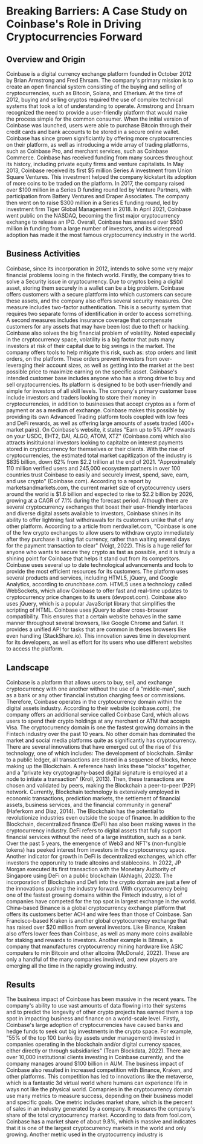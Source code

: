 # Breaking Barriers: A Case Study on Coinbase's Role in Driving Cryptocurrencies Forward

## Overview and Origin
Coinbase is a digital currency exchange platform founded in October 2012 by Brian Armstrong and Fred Ehrsam. The company's primary mission is to create an open financial system consisting of the buying and selling of cryptocurrencies, such as Bitcoin, Solana, and Etherium. At the time of 2012, buying and selling cryptos required the use of complex technical systems that took a lot of understanding to operate. Armstrong and Ehrsam recognized the need to provide a user-friendly platform that would make the process simple for the common consumer. When the initial version of Coinbase was launched, users were able to purchase Bitcoin through their credit cards and bank accounts to be stored in a secure online wallet. Coinbase has since grown significiantly by offering more cryptocurrencies on their platform, as well as introducing a wide array of trading platforms, such as Coinbase Pro, and merchant services, such as Coinbase Commerce. Coinbase has received funding from many sources throughout its history, including private equity firms and venture capitalists. In May 2013, Coinbase received its first $5 million Series A investment from Union Square Ventures. This investment helped the company kickstart its adoption of more coins to be traded on the platform. In 2017, the company raised over $100 million in a Series D funding round led by Venture Partners, with participation from Battery Ventures and Draper Associates. The company then went on to raise $300 million in a Series E funding round, led by investment firm Tiger Global Management in 2018. In April 2021, Coinbase went public on the NASDAQ, becoming the first major cryptocurrency exchange to release an IPO. Overall, Coinbase has amassed over $500 million in funding from a large number of investors, and its widespread adoption has made it the most famous cryptocurrency industry in the world.

## Business Activities
Coinbase, since its incorporation in 2012, intends to solve some very major financial problems looing in the fintech world. Firstly, the company tries to solve a Security issue in cryptocurrency. Due to cryptos being a digital asset, storing them securely in a wallet can be a big problem. Coinbase offers customers with a secure plattform into which customers can secure these assets, and the company also offers several security measures. One measure includes two-factor authentication. This is a security system that requires two separate forms of identification in order to access something. A second measures includes insurance coverage that compensate customers for any assets that may have been lost due to theft or hacking. Coinbase also solves the big financial problem of volatility. Noted especially in the cryptocurrency space, volatility is a big factor that puts many investors at risk of their capital due to big swings in the market. The company offers tools to help mitigate this risk, such as: stop orders and limit orders, on the platform. These orders prevent investors from over-leveraging their account sizes, as well as getting into the market at the best possible price to maximize earning on the specific asset.
Coinbase's intended customer base includes anyone who has a strong drive to buy and sell cryptocurrencies. Its platform is designed to be both user-friendly and simple for investors of all skill levels. The company's primary customer base include investors and traders looking to store their money in cryptocurrencies, in addition to businesses that accept cryptos as a form of payment or as a medium of exchange. Coinbase makes this possible by providing its own Advanced Trading platform tools coupled with low fees and DeFi rewards, as well as offering large amounts of assets traded (400+ market pairs). On Coinbase's website, it states "Earn up to 5% APY rewards on your USDC, EHT2, DAI, ALGO, ATOM, XTZ" (Coinbase.com) which also attracts insitituional investors looking to capitalze on interest payments stored in cryptocurrency for themselves or their clients. With the rise of cryptocurrencies, the estimated total market capitlization of the industry is $835 billion, down 62% from $2.2 trillion at the end of 2021. "Approximately 110 million verified users and 245,000 ecosystem partners in over 100 countries trust Coinbase to easily and securely invest, spend, save, earn, and use crypto" (Coinbase.com). According to a report by marketsandmarkets.com, the current market size of cryptocurrency users around the world is $1.6 billion and expected to rise to $2.2 billion by 2026, growing at a CAGR of 7.1% during the forecast period.
Although there are several cryptocurrency exchanges that boast their user-friendly interfaces and diverse digital assets available to investors, Coinbase shines in its ability to offer lightning fast withdrawals for its customers unlike that of any other platform. According to a article from nerdwallet.com, "Coinbase is one of the few crypto exchanges to allow users to withdraw crypto immediately after they purchase it using fiat currency, rather than waiting several days for the payment transaction to clear" (Voigt, 2022). This is a huge relief for anyone who wants to secure they crypto as fast as possible, and it is truly a shining point for Coinbase that helps it stand out from its competitors.
Coinbase uses several up to date technological advancements and tools to provide the most efficient resources for its customers. The platform uses several products and services, including HTML5, jQuery, and Google Analytics, according to crunchbase.com. HTML5 uses a technology called WebSockets, which allow Coinbase to offer fast and real-time updates to cryptocurrency price changes to its users (devpost.com). Coinbase also uses jQuery, which is a popular JavaScript library that simplifies the scripting of HTML. Coinbase uses jQuery to allow cross-browser compatibility. This ensures that a certain website behaves in the same manner throughout several browsers, like Google Chrome and Safari. It provides a unified API for tasks that are common in theses browsers like even handling (StackShare.io). This innovation saves time in development for its developers, as well as effort for its users who use different websites to access the platform.

## Landscape
Coinbase is a platform that allows users to buy, sell, and exchange cryptocurrency with one another without the use of a "middle-man", such as a bank or any other financial instution charging fees or commissions. Therefore, Coinbase operates in the cryptocurrency domain within the digital assets industry. According to their website (coinbase.com), the company offers an additional service called Coinbase Card, which allows users to spend their crypto holdings at any merchant or ATM that accepts Visa.
The cryptocurrency domain is one the fastest growing domains in the Fintech industry over the past 10 years. No other domain has dominated the market and social media platforms quite as significantly has cryptocurrency. There are several innovations that have emerged out of the rise of this technology, one of which includes: The development of blockchain. Similar to a public ledger, all transactions are stored in a sequence of blocks, hence making up the Blockchain. A reference hash links these "blocks" together, and a "private key cryptography-based digital signature is employed at a node to intiate a transaction" (Kroll, 2013). Then, these transactions are chosen and validated by peers, making the Blockchain a peer-to-peer (P2P) network. Currently, Blockchain technology is extensively employed in economic transactions, prediction markets, the settlement of financial assets, business services, and the financial community in general" (Haferkorn and Diaz, 2014). The Blockchain has the potential to revolutionize industries even outside the scope of finance. In addition to the Blockchain, decentralized finance (DeFi) has also been making waves in the cryptocurrency industry. DeFi refers to digital assets that fully support financial services without the need of a large institution, such as a bank. Over the past 5 years, the emergence of Web3 and NFT's (non-fungible tokens) has peeked interest from investors in the cryptocurrency space. Another indicator for growth in DeFi is decentralized exchanges, which offer investors the opporunity to trade altcoins and stablecoins. In 2022, JP Morgan executed its first transaction with the Monetary Authority of Singapore using DeFi on a public blockchain (Akhlaghi, 2023). The incorporation of Blockchain and Defi into the crypto domain are just a few of the innovations pushing the industry forward.
With cryptocurrency being one of the fastest growing domains within the Fintech industry, a lot of companies have competed for the top spot in largest exchange in the world. China-based Binance is a global cryptocurrency exchange platform that offers its customers better ACH and wire fees than those of Coinbase. San Francisco-based Kraken is another global cryptocurrency exchange that has raised over $20 million from several investors. Like Binance, Kraken also offers lower fees than Coinbase, as well as many more coins available for staking and rewards to investors. Another example is Bitmain, a company that manufactures cryptocurrency mining hardware like ASIC computers to min Bitcoin and other altcoins (McDonald, 2022). These are only a handful of the many companies involved, and new players are emerging all the time in the rapidly growing industry.

## Results
The business impact of Coinbase has been massive in the recent years. The company's ability to use vast amounts of data flowing into their systems and to predict the longevity of other crypto projects has earned them a top spot in impacting business and finance on a world-scale level. Firstly, Coinbase's large adoption of cryptocurrencies have caused banks and hedge funds to seek out big investments in the crypto space. For example, "55% of the top 100 banks (by assets under management) invested in companies operating in the blockchain and/or digital currency spaces, either directly or through subsidiaries" (Team Blockdata, 2022). There are over 10,000 institutional clients investing in Coinbase currently, and the company manages around $100 billion in AUM. The business impact of Coinbase also resulted in increased competition with Binance, Kraken, and other platforms. This competition has led to innovations like the metaverse, which is a fantastic 3d virtual world where humans can experience life in ways not like the physical world.
Comapnies in the cryptocurrency domain use many metrics to measure success, depending on their business model and specific goals. One metric includes market share, which is the percent of sales in an industry generated by a company. It measures the company's share of the total cryptocurrency market. According to data from fool.com, Coinbase has a market share of about 9.8%, which is massive and indicates that it is one of the largest cryptocurrency markets in the world and only growing. Another metric used in the cryptocurrency industry is 

